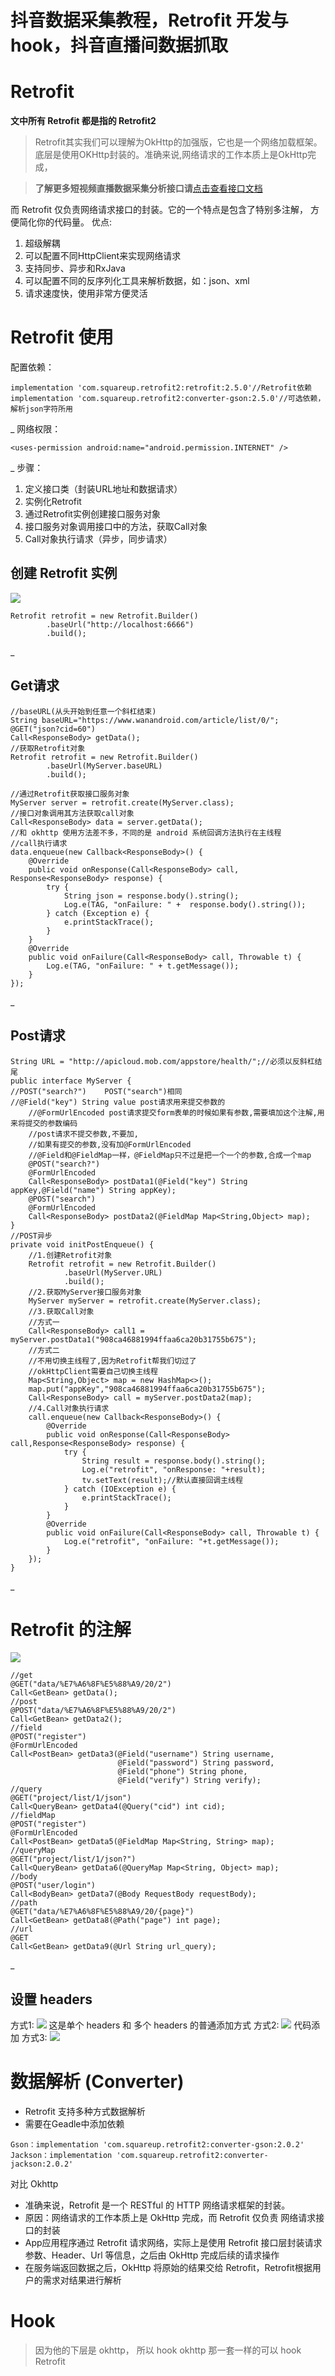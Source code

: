# 抖音数据采集教程，Retrofit 开发与 hook，抖音直播间数据抓取


# Retrofit
**文中所有 Retrofit 都是指的 Retrofit2**
> Retrofit其实我们可以理解为OkHttp的加强版，它也是一个网络加载框架。
> 底层是使用OKHttp封装的。准确来说,网络请求的工作本质上是OkHttp完成，

>**了解更多短视频直播数据采集分析接口请**[点击查看接口文档](https://docs.qq.com/doc/DU3RKUFVFdVhQbXlR) 

而 Retrofit 仅负责网络请求接口的封装。它的一个特点是包含了特别多注解，
方便简化你的代码量。
优点:

1. 超级解耦
1. 可以配置不同HttpClient来实现网络请求
1. 支持同步、异步和RxJava
1. 可以配置不同的反序列化工具来解析数据，如：json、xml
1. 请求速度快，使用非常方便灵活

# Retrofit 使用
配置依赖：
```
implementation 'com.squareup.retrofit2:retrofit:2.5.0'//Retrofit依赖
implementation 'com.squareup.retrofit2:converter-gson:2.5.0'//可选依赖，解析json字符所用
```

_
网络权限：
```
<uses-permission android:name="android.permission.INTERNET" />
```
_
步骤：

1. 定义接口类（封装URL地址和数据请求）
1. 实例化Retrofit
1. 通过Retrofit实例创建接口服务对象
1. 接口服务对象调用接口中的方法，获取Call对象
1. Call对象执行请求（异步，同步请求）

## 创建 Retrofit 实例

 
[![](https://cdn.nlark.com/yuque/0/2021/jpeg/97322/1612263581170-3a7f8127-5334-4455-b226-3bbe50d8c2a9.jpeg#align=left&display=inline&height=166&originHeight=166&originWidth=460&size=0&status=done&style=none&width=460)](https://static.zhangkunzhi.com/2020/11/05/16045436244620.jpg?x-oss-process=image/resize,h_400)

 
```
Retrofit retrofit = new Retrofit.Builder()
        .baseUrl("http://localhost:6666")
        .build();
```
_

## Get请求
```
//baseURL(从头开始到任意一个斜杠结束)
String baseURL="https://www.wanandroid.com/article/list/0/";
@GET("json?cid=60")
Call<ResponseBody> getData();
//获取Retrofit对象
Retrofit retrofit = new Retrofit.Builder()
        .baseUrl(MyServer.baseURL)
        .build();
        
//通过Retrofit获取接口服务对象
MyServer server = retrofit.create(MyServer.class);
//接口对象调用其方法获取call对象
Call<ResponseBody> data = server.getData();
//和 okhttp 使用方法差不多，不同的是 android 系统回调方法执行在主线程
//call执行请求
data.enqueue(new Callback<ResponseBody>() {
    @Override
    public void onResponse(Call<ResponseBody> call, Response<ResponseBody> response) {
        try {
            String json = response.body().string();
            Log.e(TAG, "onFailure: " +  response.body().string());
        } catch (Exception e) {
            e.printStackTrace();
        }
    }
    @Override
    public void onFailure(Call<ResponseBody> call, Throwable t) {
        Log.e(TAG, "onFailure: " + t.getMessage());
    }
});
```
_

## Post请求
```
String URL = "http://apicloud.mob.com/appstore/health/";//必须以反斜杠结尾
public interface MyServer {
//POST("search?")    POST("search")相同
//@Field("key") String value post请求用来提交参数的
    //@FormUrlEncoded post请求提交form表单的时候如果有参数,需要填加这个注解,用来将提交的参数编码
    //post请求不提交参数,不要加,
    //如果有提交的参数,没有加@FormUrlEncoded
    //@Field和@FieldMap一样，@FieldMap只不过是把一个一个的参数,合成一个map
    @POST("search?")
    @FormUrlEncoded
    Call<ResponseBody> postData1(@Field("key") String appKey,@Field("name") String appKey);
    @POST("search")  
    @FormUrlEncoded
    Call<ResponseBody> postData2(@FieldMap Map<String,Object> map);
}
//POST异步
private void initPostEnqueue() {
    //1.创建Retrofit对象
    Retrofit retrofit = new Retrofit.Builder()
            .baseUrl(MyServer.URL)
            .build();
    //2.获取MyServer接口服务对象
    MyServer myServer = retrofit.create(MyServer.class);
    //3.获取Call对象
    //方式一
    Call<ResponseBody> call1 = myServer.postData1("908ca46881994ffaa6ca20b31755b675");
    //方式二
    //不用切换主线程了,因为Retrofit帮我们切过了
    //okHttpClient需要自己切换主线程
    Map<String,Object> map = new HashMap<>();
    map.put("appKey","908ca46881994ffaa6ca20b31755b675");
    Call<ResponseBody> call = myServer.postData2(map);
    //4.Call对象执行请求
    call.enqueue(new Callback<ResponseBody>() {
        @Override
        public void onResponse(Call<ResponseBody> call,Response<ResponseBody> response) {
            try {
                String result = response.body().string();
                Log.e("retrofit", "onResponse: "+result);
                tv.setText(result);//默认直接回调主线程
            } catch (IOException e) {
                e.printStackTrace();
            }
        }
        @Override
        public void onFailure(Call<ResponseBody> call, Throwable t) {
            Log.e("retrofit", "onFailure: "+t.getMessage());
        }
    });
}
```
_

# Retrofit 的注解

 
[![](https://cdn.nlark.com/yuque/0/2021/jpeg/97322/1612263581254-aa8ae0c5-19d0-4449-9b76-f59398fa1a94.jpeg#align=left&display=inline&height=400&originHeight=400&originWidth=704&size=0&status=done&style=none&width=704)](https://static.zhangkunzhi.com/2020/11/05/16045448596075.jpg?x-oss-process=image/resize,h_400)

 
```
//get
@GET("data/%E7%A6%8F%E5%88%A9/20/2")
Call<GetBean> getData();
//post
@POST("data/%E7%A6%8F%E5%88%A9/20/2")
Call<GetBean> getData2();
//field
@POST("register")
@FormUrlEncoded
Call<PostBean> getData3(@Field("username") String username,
                        @Field("password") String password,
                        @Field("phone") String phone,
                        @Field("verify") String verify);
//query
@GET("project/list/1/json")
Call<QueryBean> getData4(@Query("cid") int cid);
//fieldMap
@POST("register")
@FormUrlEncoded
Call<PostBean> getData5(@FieldMap Map<String, String> map);
//queryMap
@GET("project/list/1/json?")
Call<QueryBean> getData6(@QueryMap Map<String, Object> map);
//body
@POST("user/login")
Call<BodyBean> getData7(@Body RequestBody requestBody);
//path
@GET("data/%E7%A6%8F%E5%88%A9/20/{page}")
Call<GetBean> getData8(@Path("page") int page);
//url
@GET
Call<GetBean> getData9(@Url String url_query);
```
_

## 设置 headers

 
方式1:
[![](https://cdn.nlark.com/yuque/0/2021/jpeg/97322/1612263581405-5b06daa5-51ef-479b-8dcd-2ca4b68ad297.jpeg#align=left&display=inline&height=400&originHeight=400&originWidth=652&size=0&status=done&style=none&width=652)](https://static.zhangkunzhi.com/2020/11/05/16045452268291.jpg?x-oss-process=image/resize,h_400)
这是单个 headers 和 多个 headers 的普通添加方式
方式2:
[![](https://cdn.nlark.com/yuque/0/2021/jpeg/97322/1612263581273-5cf77844-8ff1-4ca7-8ea7-d463b06bc1cc.jpeg#align=left&display=inline&height=322&originHeight=322&originWidth=678&size=0&status=done&style=none&width=678)](https://static.zhangkunzhi.com/2020/11/05/16045453462587.jpg?x-oss-process=image/resize,h_400)
代码添加
方式3:
[![](https://cdn.nlark.com/yuque/0/2021/jpeg/97322/1612263581264-2529feef-8ada-4cde-b35b-2522e10a04ee.jpeg#align=left&display=inline&height=214&originHeight=214&originWidth=683&size=0&status=done&style=none&width=683)](https://static.zhangkunzhi.com/2020/11/05/16045454674736.jpg?x-oss-process=image/resize,h_400)

 

# 数据解析 (Converter)

- Retrofit 支持多种方式数据解析
- 需要在Geadle中添加依赖
```
Gson：implementation 'com.squareup.retrofit2:converter-gson:2.0.2'
Jackson：implementation 'com.squareup.retrofit2:converter-jackson:2.0.2'
```


对比 Okhttp

- 准确来说，Retrofit 是一个 RESTful 的 HTTP 网络请求框架的封装。
- 原因：网络请求的工作本质上是 OkHttp 完成，而 Retrofit 仅负责 网络请求接口的封装
- App应用程序通过 Retrofit 请求网络，实际上是使用 Retrofit 接口层封装请求参数、Header、Url 等信息，之后由 OkHttp 完成后续的请求操作
- 在服务端返回数据之后，OkHttp 将原始的结果交给 Retrofit，Retrofit根据用户的需求对结果进行解析

# Hook
> 因为他的下层是 okhttp， 所以 hook okhttp 那一套一样的可以 hook Retrofit




